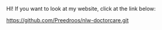 HI! If you want to look at my website, click at the link below:

https://github.com/Preedroos/nlw-doctorcare.git
